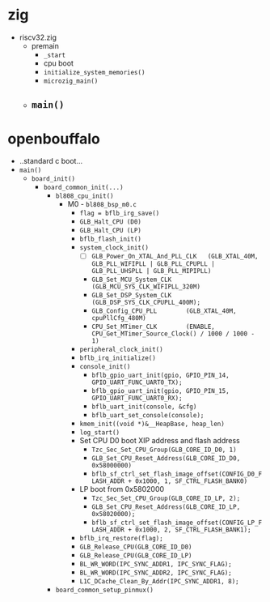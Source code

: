 # zig 
 - riscv32.zig
    - premain
        - `_start`
        - cpu boot
        - `initialize_system_memories()`
        - `microzig_main()`
    - `main()`
        -

# openbouffalo
- ..standard c boot...
- `main()`
    - `board_init()`
        - `board_common_init(...)`
            - `bl808_cpu_init()`
                - M0 - `bl808_bsp_m0.c`
                    - `flag = bflb_irg_save()`
                    - `GLB_Halt_CPU (D0)` 
                    - `GLB_Halt_CPU (LP)` 
                    - `bflb_flash_init()`
                    - `system_clock_init()`
                        - [ ] `GLB_Power_On_XTAL_And_PLL_CLK   (GLB_XTAL_40M, GLB_PLL_WIFIPLL |
GLB_PLL_CPUPLL | GLB_PLL_UHSPLL | GLB_PLL_MIPIPLL)`
                        - `GLB_Set_MCU_System_CLK    (GLB_MCU_SYS_CLK_WIFIPLL_320M)`
                        - `GLB_Set_DSP_System_CLK    (GLB_DSP_SYS_CLK_CPUPLL_400M);`
                        - `GLB_Config_CPU_PLL        (GLB_XTAL_40M, cpuPllCfg_480M)`
                        - `CPU_Set_MTimer_CLK        (ENABLE, CPU_Get_MTimer_Source_Clock() / 1000 / 1000 - 1)`
                    - `peripheral_clock_init()`
                    - `bflb_irq_initialize()`
                    - `console_init()`
                        - `bflb_gpio_uart_init(gpio, GPIO_PIN_14, GPIO_UART_FUNC_UART0_TX);`
                        - `bflb_gpio_uart_init(gpio, GPIO_PIN_15, GPIO_UART_FUNC_UART0_RX);`
                        - `bflb_uart_init(console, &cfg)`
                        - `bflb_uart_set_console(console);`
                    - `kmem_init((void *)&__HeapBase, heap_len)`
                    - `log_start()`
                    - Set CPU D0 boot XIP address and flash address
                        - `Tzc_Sec_Set_CPU_Group(GLB_CORE_ID_D0, 1)`
                        - `GLB_Set_CPU_Reset_Address(GLB_CORE_ID_D0, 0x58000000)`
                        - `bflb_sf_ctrl_set_flash_image_offset(CONFIG_D0_FLASH_ADDR + 0x1000, 1, SF_CTRL_FLASH_BANK0)`
                    -  LP boot from 0x5802000
                        - `Tzc_Sec_Set_CPU_Group(GLB_CORE_ID_LP, 2);`
                        - `GLB_Set_CPU_Reset_Address(GLB_CORE_ID_LP, 0x58020000);`
                        - `bflb_sf_ctrl_set_flash_image_offset(CONFIG_LP_FLASH_ADDR + 0x1000, 2, SF_CTRL_FLASH_BANK1);`
                    - `bflb_irq_restore(flag);`
                    - `GLB_Release_CPU(GLB_CORE_ID_D0)`
                    - `GLB_Release_CPU(GLB_CORE_ID_LP)`
                    - `BL_WR_WORD(IPC_SYNC_ADDR1, IPC_SYNC_FLAG);`
                    - `BL_WR_WORD(IPC_SYNC_ADDR2, IPC_SYNC_FLAG);`
                    - `L1C_DCache_Clean_By_Addr(IPC_SYNC_ADDR1, 8);`
            - `board_common_setup_pinmux()`
